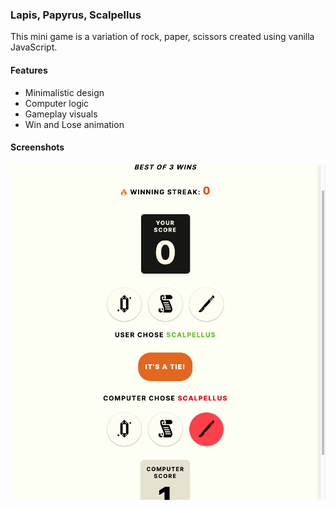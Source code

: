 ### Lapis, Papyrus, Scalpellus

This mini game is a variation of rock, paper, scissors created using vanilla JavaScript.

#### Features
- Minimalistic design
- Computer logic
- Gameplay visuals
- Win and Lose animation

#### Screenshots
  ![Tux, the Linux mascot](./assets/lps.png)